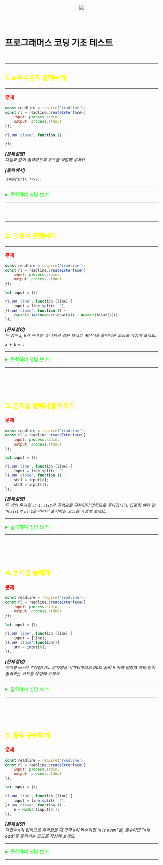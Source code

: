<p align="center">
  <img src="https://file.newswire.co.kr/data/datafile2/thumb_640/2022/07/1994211446_20220703180818_7260737807.jpg">
</p>
<br /><br />

# 프로그래머스 코딩 기초 테스트

<br />

---
## <p style="color:yellow;">1. n 특수문자 출력하기</p>
---
**<p style="color:red; font-size:16px;">문제</p>**

```javascript
const readline = require('readline');
const rl = readline.createInterface({
    input: process.stdin,
    output: process.stdout
});

rl.on('close', function () {
    
});
```

__*[문제 설명]*__<br />
*다음과 같이 출력하도록 코드를 작성해 주세요.*<br />

__*[출력 예시]*__<br />
```
!@#$%^&*(\'"<>?:;
```

---

<details>
<summary style="color:lime; font-size:16px;">클릭하여 정답 보기</summary>
<div markdown="1"><br />

```javascript
const readline = require('readline');
const rl = readline.createInterface({
    input: process.stdin,
    output: process.stdout
});

rl.on('close', function () {
    //console.log로 특수문자를 출력 주어진 특수문자에 ', " 이 사용되고 있어 `` 안에 문자열을 입력
    console.log(`!@#$%^&*(\\'"<>?:;`);
    //'," 사용하고 있어 \로 우선 처리하고 전체 문자를 ""로 감싸주었다
    //console.log("!@#$%^&*(\\'\"<>?:;");
});
```
**<span style="font-size:20px; color:tomato">🧐 공부한 것 정리</span>**

>`` 로 감싸면 문자열로 출력된다

>\는 출력하기 위해서는 2번 사용해야한다


</div>
</details>


---

<br /><br />

---
## <p style="color:yellow;">2. 덧셈식 출력하기</p>
---

**<p style="color:red; font-size:16px;">문제</p>**

```javascript
const readline = require('readline');
const rl = readline.createInterface({
    input: process.stdin,
    output: process.stdout
});

let input = [];

rl.on('line', function (line) {
    input = line.split(' ');
}).on('close', function () {
    console.log(Number(input[0]) + Number(input[1]));
});
```

__*[문제 설명]*__<br />
*두 정수 `a`, `b`가 주어질 때 다음과 같은 형태의 계산식을 출력하는 코드를 작성해 보세요.*
```
a + b = c
```
---

<details>
<summary style="color:lime; font-size:16px;">클릭하여 정답 보기</summary>
<div markdown="1">

```javascript
const readline = require('readline');
const rl = readline.createInterface({
    input: process.stdin,
    output: process.stdout
});

let input = [];

rl.on('line', function (line) {
    input = line.split(' ');
    
}).on('close', function () {
    // 두개의 input을 더한 값을 변수 i에 저장
    const i = Number(input[0]) + Number(input[1]);
    //input의 값이 출력 되어야해 "" 를 사용해 + 를 사용해 식과 연결
    console.log(Number(input[0])+"" + " + " + Number(input[1])+ " = " + i);
});
```
**<span style="font-size:20px; color:tomato">🧐 공부한 것 정리</span>**

>너무 하드코딩 한 거 같아 더 좋은 방법이 있을 거 같아서 찾아봤다<br />~~나도 조금만 더 생각하면 충분히 할 수 있던 방식이 였는데 조금 더 사고력을 기를 수 있게 노력해야겠다...~~

```javascript
const readline = require('readline');
const rl = readline.createInterface({
    input: process.stdin,
    output: process.stdout
});

let input = [];

rl.on('line', function (line) {
    input = line.split(' ');
}).on('close', function () {
    //한번 값이 할당되면 변하지 않는 상수 이므로 const로 선언
    const a = Number(input[0]);
    const b = Number(input[1]);
    const sum = a + b;
    // ${} 이라는 템플릿 리터럴 사용해 문자열 중간에 변수 삽입
    console.log(`${a} + ${b} = ${sum}`);
});
```

>`const` 는 상수로 선언할때 사용!

>`ES6 이전`에는 `템플릿 문자열`이라고 부르던 것을 <br />`ES6 에서` `템플릿 리터럴`이라 부르게 되었다.

>`${}` 를 사용하면 `문자열 중간에 변수, 표현식 등을 삽입`할 수 있습니다. <br /> `${}` 내부에는 유효한 JavaScript 표현식을 작성할 수 있으며, 이 `표현식의 결과가 해당 위치에 문자열로 포함`됩니다.

</div>
</details>


---
<br /><br />
---

## <p style="color:yellow;">3. 문자열 붙여서 출력하기</p>

**<p style="color:red; font-size:16px;">문제</p>**

```javascript
const readline = require('readline');
const rl = readline.createInterface({
    input: process.stdin,
    output: process.stdout
});

let input = [];

rl.on('line', function (line) {
    input = line.split(' ');
}).on('close', function () {
    str1 = input[0];
    str2 = input[1];
});
```

__*[문제 설명]*__<br />
*두 개의 문자열 `str1`, `str2`가 공백으로 구분되어 입력으로 주어집니다.
입출력 예와 같이 `str1`과 `str2`을 이어서 출력하는 코드를 작성해 보세요.*

---

<details>
<summary style="color:lime; font-size:16px;">클릭하여 정답 보기</summary>
<div markdown="1"><br />

```javascript
const readline = require('readline');
const rl = readline.createInterface({
    input: process.stdin,
    output: process.stdout
});

let input = [];

rl.on('line', function (line) {
    input = line.split(' ');
}).on('close', function () {
    str1 = input[0];
    str2 = input[1];
    
    //+연산자를 사용하여 문자열을 합쳐줄수있다
    console.log(str1 + str2);
});
```
**<span style="font-size:20px; color:tomato">🧐 공부한 것 정리</span>**
>다른 방법으로 풀 수 있는 지 찾아보았다

>`join()` 메서드는 `배열의 모든 요소를 연결`해 `하나의 문자열`로 만듭니다.

>`join()` 메서드를 사용한 풀이 ~~(이게 좀 더 개발자스러운 것 같다..)~~

```javascript
const readline = require('readline');
const rl = readline.createInterface({
    input: process.stdin,
    output: process.stdout
});

let input = [];

rl.on('line', function (line) {
    input = line.split(' ');
}).on('close', function () {

    //input은 값을 나눠서 받기에 배열 형식
    //join 메서드를 사용해 배열을 연결
    console.log(input.join(''));
});
```




</div>
</details>


------
<br /><br />
---

## <p style="color:yellow;">4. 문자열 돌리기</p>

**<p style="color:red; font-size:16px;">문제</p>**

```javascript
const readline = require('readline');
const rl = readline.createInterface({
    input: process.stdin,
    output: process.stdout
});

let input = [];

rl.on('line', function (line) {
    input = [line];
}).on('close',function(){
    str = input[0];
});
```

__*[문제 설명]*__<br />
*문자열 `str`이 주어집니다.
문자열을 시계방향으로 90도 돌려서 아래 입출력 예와 같이 출력하는 코드를 작성해 보세요.*

---

<details>
<summary style="color:lime; font-size:16px;">클릭하여 정답 보기</summary>
<div markdown="1"><br />

```javascript
const readline = require('readline');
const rl = readline.createInterface({
    input: process.stdin,
    output: process.stdout
});

let input = [];

rl.on('line', function (line) {
    input = [line];
}).on('close',function(){
    // str은 input 으로 값을 할당받는 상수 이므로 const로 선언
    const str = input[0];
    // 반복문으로 str의 문자열의 길이를 만큼 실행되게 작성
    for (let i = 0; i < str.length; i++) {
        // str의 각 문자열 출력
        console.log(str[i]);
    }
});
```
**<span style="font-size:20px; color:tomato">🧐 공부한 것 정리</span>**
>`for` 문이 `한 줄의 코드 블록`을 가지는 경우 `중괄호를 생략` 할 수 있다.

>`ES6` 문법으로 `for문` 을 아래처럼 작성할 수 있다.
```javascript
for (let i of str) console.log(i)
```

>`ES6` 문법을 사용하여 `javascript` 코드를 작성하면 정말 간편하게 작성할 수 있을 거 같다


</div>
</details>


---
<br /><br />
---
## <p style="color:yellow;">5. 홀짝 구분하기</p>

**<p style="color:red; font-size:16px;">문제</p>**

```javascript
const readline = require('readline');
const rl = readline.createInterface({
    input: process.stdin,
    output: process.stdout
});

let input = [];

rl.on('line', function (line) {
    input = line.split(' ');
}).on('close', function () {
    n = Number(input[0]);
});
```

__*[문제 설명]*__<br />
*자연수 `n`이 입력으로 주어졌을 때 만약 `n`이 짝수이면 "`n` is even"을, 홀수이면 "`n` is odd"를 출력하는 코드를 작성해 보세요.*

---

<details>
<summary style="color:lime; font-size:16px;">클릭하여 정답 보기</summary>
<div markdown="1"><br />

```javascript
const readline = require('readline');
const rl = readline.createInterface({
    input: process.stdin,
    output: process.stdout
});

let input = [];

rl.on('line', function (line) {
    input = line.split(' ');
}).on('close', function () {
    // n은 input으로 할당 받으면 상수 이므로 const로 선언
    const n = Number(input[0]);
    // 조건문으로 n을 2로 나눈 값이 0 이라면
    if (n % 2 === 0 ) {
        //"n is even" 을 출력
        console.log(`${n} is even`);
        // 값이 1 이라면
    } else if (n % 2 === 1) {
         //"n is odd" 을 출력
        console.log(`${n} is odd`);
    } 
});
```
**<span style="font-size:20px; color:tomato">🧐 공부한 것 정리</span>**
>이번 문제는 비교적 쉽고 간단하게 풀었다

>`ES6` 문법을 사용해 출력해보았다
</div>
</details>


---